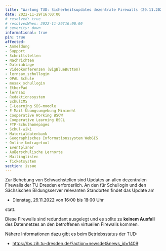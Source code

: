 ```yaml
---
title: "Wartung TUD: Sicherheitsupdates dezentrale Firewalls (29.11.2022)"
date: 2022-11-29T16:00:00
# resolved: true
# resolvedWhen: 2022-11-29T16:00:00
# severity: down
informational: true
pin: true 
affected:
- Anmeldung
- Support
- Schnittstellen
- Nachrichten
- Dateiablage
- Videokonferenzen (BigBlueButton)
- lernsax_schullogin
- OPAL Schule
- mesax_schullogin
- EtherPad
- lernsax
- Redaktionssystem
- SchulCMS
- E-Learning SBS-moodle
- E-Mail-Übungsumgebung Minimehl
- Cooperative Working BSCW
- Cooperative Learning BSCL
- FTP-Schulhomepages
- Schul-wiki
- Materialdatenbank
- Geographisches Informationssystem WebGIS
- Online Umfragetool
- Eventplaner
- Außerschulische Lernorte
- Mailinglisten
- Ticketsystem
section: issue
---
```


Zur Behebung von Schwachstellen sind Updates an allen dezentralen Firewalls der TU Dresden erforderlich. An den für Schullogin und den Sächsischen Bildungsserver relevanten Standorten findet das Update am

-  Dienstag, 29.11.2022 von 16:00 bis 18:00 Uhr

statt.

Diese Firewalls sind redundant ausgelegt und es sollte zu **keinem Ausfall** des Datennetzes an den betroffenen virtuellen Firewalls kommen.

Nähere Informationen dazu gibt es beim Betriebsstatus der TUD:

- https://bs.zih.tu-dresden.de/?action=newsdet&news_id=1409
